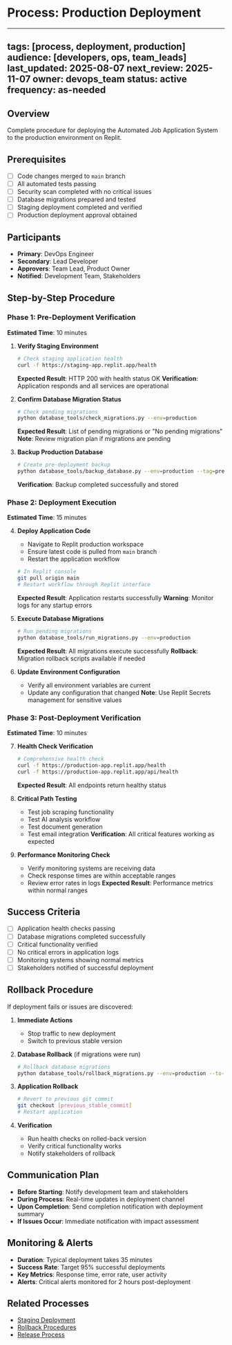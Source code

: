 # Process: Production Deployment

---
tags: [process, deployment, production]
audience: [developers, ops, team_leads]
last_updated: 2025-08-07
next_review: 2025-11-07
owner: devops_team
status: active
frequency: as-needed
---

## Overview
Complete procedure for deploying the Automated Job Application System to the production environment on Replit.

## Prerequisites
- [ ] Code changes merged to `main` branch
- [ ] All automated tests passing
- [ ] Security scan completed with no critical issues
- [ ] Database migrations prepared and tested
- [ ] Staging deployment completed and verified
- [ ] Production deployment approval obtained

## Participants
- **Primary**: DevOps Engineer
- **Secondary**: Lead Developer
- **Approvers**: Team Lead, Product Owner
- **Notified**: Development Team, Stakeholders

## Step-by-Step Procedure

### Phase 1: Pre-Deployment Verification
**Estimated Time**: 10 minutes

1. **Verify Staging Environment**
   ```bash
   # Check staging application health
   curl -f https://staging-app.replit.app/health
   ```
   **Expected Result**: HTTP 200 with health status OK
   **Verification**: Application responds and all services are operational

2. **Confirm Database Migration Status**
   ```bash
   # Check pending migrations
   python database_tools/check_migrations.py --env=production
   ```
   **Expected Result**: List of pending migrations or "No pending migrations"
   **Note**: Review migration plan if migrations are pending

3. **Backup Production Database**
   ```bash
   # Create pre-deployment backup
   python database_tools/backup_database.py --env=production --tag=pre-deployment-$(date +%Y%m%d-%H%M%S)
   ```
   **Verification**: Backup completed successfully and stored

### Phase 2: Deployment Execution
**Estimated Time**: 15 minutes

4. **Deploy Application Code**
   - Navigate to Replit production workspace
   - Ensure latest code is pulled from `main` branch
   - Restart the application workflow
   ```bash
   # In Replit console
   git pull origin main
   # Restart workflow through Replit interface
   ```
   **Expected Result**: Application restarts successfully
   **Warning**: Monitor logs for any startup errors

5. **Execute Database Migrations**
   ```bash
   # Run pending migrations
   python database_tools/run_migrations.py --env=production
   ```
   **Expected Result**: All migrations execute successfully
   **Rollback**: Migration rollback scripts available if needed

6. **Update Environment Configuration**
   - Verify all environment variables are current
   - Update any configuration that changed
   **Note**: Use Replit Secrets management for sensitive values

### Phase 3: Post-Deployment Verification
**Estimated Time**: 10 minutes

7. **Health Check Verification**
   ```bash
   # Comprehensive health check
   curl -f https://production-app.replit.app/health
   curl -f https://production-app.replit.app/api/health
   ```
   **Expected Result**: All endpoints return healthy status

8. **Critical Path Testing**
   - Test job scraping functionality
   - Test AI analysis workflow
   - Test document generation
   - Test email integration
   **Verification**: All critical features working as expected

9. **Performance Monitoring Check**
   - Verify monitoring systems are receiving data
   - Check response times are within acceptable ranges
   - Review error rates in logs
   **Expected Result**: Performance metrics within normal ranges

## Success Criteria
- [ ] Application health checks passing
- [ ] Database migrations completed successfully
- [ ] Critical functionality verified
- [ ] No critical errors in application logs
- [ ] Monitoring systems showing normal metrics
- [ ] Stakeholders notified of successful deployment

## Rollback Procedure
If deployment fails or issues are discovered:

1. **Immediate Actions**
   - Stop traffic to new deployment
   - Switch to previous stable version

2. **Database Rollback** (if migrations were run)
   ```bash
   # Rollback database migrations
   python database_tools/rollback_migrations.py --env=production --to-version=[previous_version]
   ```

3. **Application Rollback**
   ```bash
   # Revert to previous git commit
   git checkout [previous_stable_commit]
   # Restart application
   ```

4. **Verification**
   - Run health checks on rolled-back version
   - Verify critical functionality works
   - Notify stakeholders of rollback

## Communication Plan
- **Before Starting**: Notify development team and stakeholders
- **During Process**: Real-time updates in deployment channel
- **Upon Completion**: Send completion notification with deployment summary
- **If Issues Occur**: Immediate notification with impact assessment

## Monitoring & Alerts
- **Duration**: Typical deployment takes 35 minutes
- **Success Rate**: Target 95% successful deployments
- **Key Metrics**: Response time, error rate, user activity
- **Alerts**: Critical alerts monitored for 2 hours post-deployment

## Related Processes
- [Staging Deployment](staging_deployment.md)
- [Rollback Procedures](rollback_procedures.md)
- [Release Process](../release_management/release_process.md)